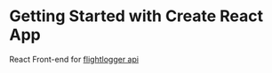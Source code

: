 # Getting Started with Create React App

React Front-end for [flightlogger api](https://github.com/DriesVanHool/flightlogger)
